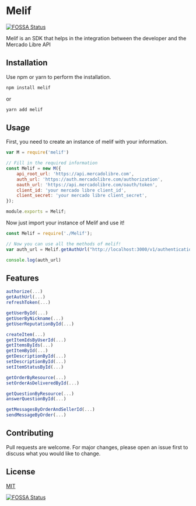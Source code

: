 # Melif
[![FOSSA Status](https://app.fossa.io/api/projects/git%2Bgithub.com%2FGuilhermeCunha%2Fmelif-nodejs-lib.svg?type=shield)](https://app.fossa.io/projects/git%2Bgithub.com%2FGuilhermeCunha%2Fmelif-nodejs-lib?ref=badge_shield)


Melif is an SDK that helps in the integration between the developer and the Mercado Libre API

## Installation

Use npm or yarn to perform the installation.

```bash
npm install melif
```
or 
```bash
yarn add melif
```

## Usage

First, you need to create an instance of melif with your information.
```javascript
var M = require('melif')

// Fill in the required information
const Melif = new M({
    api_root_url: 'https://api.mercadolibre.com',
    auth_url: 'https://auth.mercadolibre.com/authorization',
    oauth_url: 'https://api.mercadolibre.com/oauth/token',
    client_id: 'your mercado libre client_id',
    client_secret: 'your mercado libre client_secret',
});

module.exports = Melif;
```

Now just import your instance of Melif and use it!
```javascript
const Melif = require('./Melif');

// Now you can use all the methods of melif!
var auth_url = Melif.getAuthUrl("http://localhost:3000/v1/authentication/authorize");

console.log(auth_url)
```

## Features
```javascript
authorize(...)
getAuthUrl(...)
refreshToken(...)

getUserById(...)
getUserByNickname(...)
getUserReputationById(...)

createItem(...)
getItemIdsByUserId(...)
getItemsByIds(...)
getItemById(...)
getDescriptionById(...)
setDescriptionById(...)
setItemStatusById(...)

getOrderByResource(...)
setOrderAsDeliveredById(...)

getQuestionByResource(...)
answerQuestionById(...)

getMessagesByOrderAndSellerId(...)
sendMessageByOrder(...)
```
## Contributing
Pull requests are welcome. For major changes, please open an issue first to discuss what you would like to change.

<!--Please make sure to update tests as appropriate-->

## License
[MIT](https://choosealicense.com/licenses/mit/)

[![FOSSA Status](https://app.fossa.com/api/projects/git%2Bgithub.com%2FGuilhermeCunha%2Fmelif-nodejs-lib.svg?type=large)](https://app.fossa.com/projects/git%2Bgithub.com%2FGuilhermeCunha%2Fmelif-nodejs-lib?ref=badge_large)
